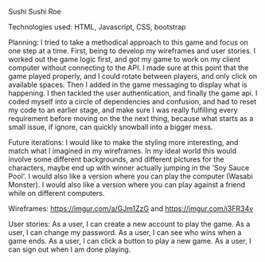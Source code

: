Sushi Sushi Roe

Technologies used:
HTML, Javascript, CSS, bootstrap

Planning:
I tried to take a methodical approach to this game and focus on one step at a time. First, being to develop my wireframes and user stories. I worked out the game logic first, and got my game to work on my client computer without connecting to the API. I made sure at this point that the game played properly, and I could rotate between players, and only click on available spaces. Then I added in the game messaging to display what is happening. I then tackled the user authentication, and finally the game api. I coded myself into a circle of dependencies and confusion, and had to reset my code to an earlier stage, and make sure I was really fulfilling every requirement before moving on the the next thing, because what starts as a small issue, if ignore, can quickly snowball into a bigger mess.

Future iterations:
I would like to make the styling more interesting, and match what I imagined in my wireframes. In my ideal world this would involve some different backgrounds, and different pictures for the characters, maybe end up with winner actually jumping in the 'Soy Sauce Pool'. I would also like a version where you can play the computer (Wasabi Monster). I would also like a version where you can play against a friend while on different computers.

Wireframes:
https://imgur.com/a/GJm1ZzG and https://imgur.com/i3FR34v

User stories:
As a user, I can create a new account to play the game.
As a user, I can change my password.
As a user, I can see who wins when a game ends.
As a user, I can click a button to play a new game.
As a user, I can sign out when I am done playing.
